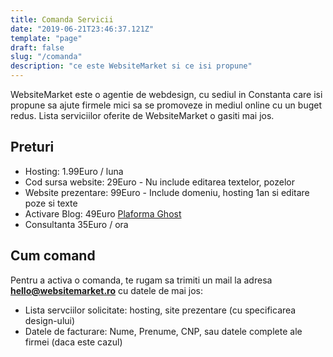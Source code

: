 ```yaml
---
title: Comanda Servicii
date: "2019-06-21T23:46:37.121Z"
template: "page"
draft: false
slug: "/comanda"
description: "ce este WebsiteMarket si ce isi propune"
---
```

 
WebsiteMarket este o agentie de webdesign, cu sediul in Constanta care isi propune sa ajute 
firmele mici sa se promoveze in mediul online cu un buget redus. 
Lista serviciilor oferite de WebsiteMarket o gasiti mai jos.

## Preturi 
 - Hosting: 1.99Euro / luna
 - Cod sursa website: 29Euro - Nu include editarea textelor, pozelor
 - Website prezentare: 99Euro - Include domeniu, hosting 1an si editare poze si texte
 - Activare Blog: 49Euro [Plaforma Ghost](https://ghost.org/) 
 - Consultanta 35Euro / ora

## Cum comand
Pentru a activa o comanda, te rugam sa trimiti un mail la adresa **hello@websitemarket.ro** cu datele de mai jos:
 - Lista servciilor solicitate: hosting, site prezentare (cu specificarea design-ului)
 - Datele de facturare: Nume, Prenume, CNP, sau datele complete ale firmei (daca este cazul)
